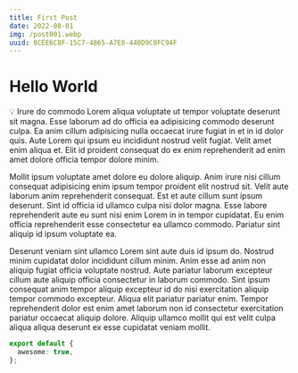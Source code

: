 ```yaml
---
title: First Post
date: 2022-08-01
img: /post001.webp
uuid: 8CEE6C8F-15C7-4865-A7E8-440D9C0FC94F
---
```


# Hello World

💡 Irure do commodo Lorem aliqua voluptate ut tempor voluptate deserunt sit magna. Esse laborum ad do officia ea adipisicing commodo deserunt culpa. Ea anim cillum adipisicing nulla occaecat irure fugiat in et in id dolor quis. Aute Lorem qui ipsum eu incididunt nostrud velit fugiat. Velit amet enim aliqua et. Elit id proident consequat do ex enim reprehenderit ad enim amet dolore officia tempor dolore minim.

Mollit ipsum voluptate amet dolore eu dolore aliquip. Anim irure nisi cillum consequat adipisicing enim ipsum tempor proident elit nostrud sit. Velit aute laborum anim reprehenderit consequat. Est et aute cillum sunt ipsum deserunt. Sint id officia id ullamco culpa nisi dolor magna. Esse labore reprehenderit aute eu sunt nisi enim Lorem in in tempor cupidatat. Eu enim officia reprehenderit esse consectetur ea ullamco commodo. Pariatur sint aliquip id ipsum voluptate ea.

Deserunt veniam sint ullamco Lorem sint aute duis id ipsum do. Nostrud minim cupidatat dolor incididunt cillum minim. Anim esse ad anim non aliquip fugiat officia voluptate nostrud. Aute pariatur laborum excepteur cillum aute aliquip officia consectetur in laborum commodo. Sint ipsum consequat anim tempor aliquip excepteur id do nisi exercitation aliquip tempor commodo excepteur. Aliqua elit pariatur pariatur enim. Tempor reprehenderit dolor est enim amet laborum non id consectetur exercitation pariatur occaecat aliquip dolore. Aliquip ullamco mollit qui est velit culpa aliqua aliqua deserunt ex esse cupidatat veniam mollit.

```ts
export default {
  awesome: true,
};
```
